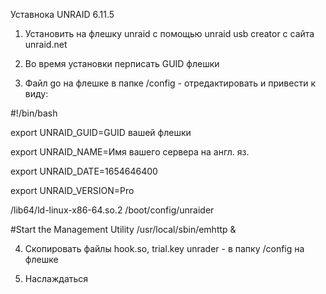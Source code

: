 Уставнока UNRAID 6.11.5

1. Установить на флешку unraid с помощью unraid usb creator с сайта unraid.net

2. Во время установки перписать GUID флешки

3. Файл go на флешке в папке /config - отредактировать и привести к виду:

#!/bin/bash

export UNRAID_GUID=GUID вашей флешки

export UNRAID_NAME=Имя вашего сервера на англ. яз.

export UNRAID_DATE=1654646400

export UNRAID_VERSION=Pro

/lib64/ld-linux-x86-64.so.2 /boot/config/unraider

#Start the Management Utility
/usr/local/sbin/emhttp &

4. Скопировать файлы hook.so, trial.key unrader - в папку /config на флешке

5. Наслаждаться
